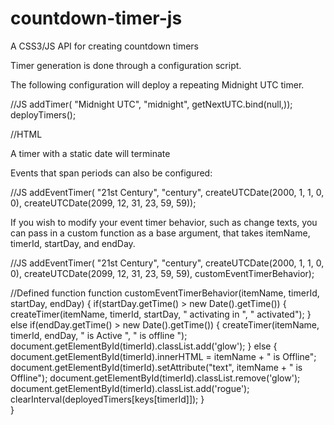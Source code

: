 # countdown-timer-js
A CSS3/JS API for creating countdown timers

Timer generation is done through a configuration script. 

The following configuration will deploy a repeating Midnight UTC timer.

//JS
	addTimer(
			"Midnight UTC", 
			"midnight", 
			getNextUTC.bind(null,));
	deployTimers();
  
//HTML
  <div class="countdown-timer">
     <div id="midnight"></div>
  </div>
  
A timer with a static date will terminate
  
Events that span periods can also be configured:

//JS
	addEventTimer(
			"21st Century", 
			"century", 
			createUTCDate(2000, 1, 1, 0, 0),
			createUTCDate(2099, 12, 31, 23, 59, 59));

If you wish to modify your event timer behavior, such as change texts, you can pass in a custom function as a base argument, that takes itemName, timerId, startDay, and endDay.

//JS
	addEventTimer(
			"21st Century", 
			"century", 
			createUTCDate(2000, 1, 1, 0, 0),
			createUTCDate(2099, 12, 31, 23, 59, 59),
      customEventTimerBehavior);

//Defined function
function customEventTimerBehavior(itemName, timerId, startDay, endDay) {
	if(startDay.getTime() > new Date().getTime()) {
		createTimer(itemName, timerId, startDay, " activating in ", " activated");
	}
	else if(endDay.getTime() > new Date().getTime()) {
		createTimer(itemName, timerId, endDay, " is Active ", " is offline ");
	    document.getElementById(timerId).classList.add('glow');
	}
	else {
	    document.getElementById(timerId).innerHTML = itemName + " is Offline";
	    document.getElementById(timerId).setAttribute("text", itemName + " is Offline");
	    document.getElementById(timerId).classList.remove('glow');
	    document.getElementById(timerId).classList.add('rogue');
		clearInterval(deployedTimers[keys[timerId]]);
	}	
}

